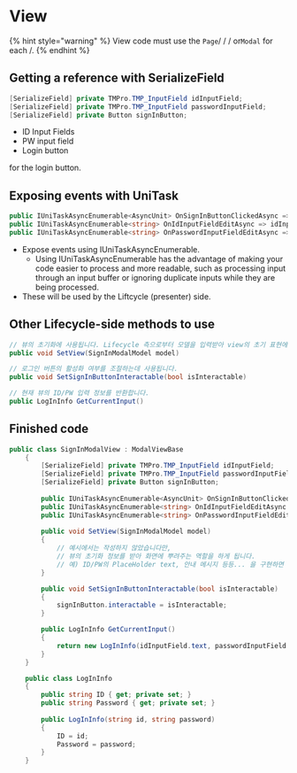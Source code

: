 # View

{% hint style="warning" %}
View code must use the `Page`/ / / or`Modal` for each /. 
{% endhint %}

## Getting a reference with SerializeField

```csharp
[SerializeField] private TMPro.TMP_InputField idInputField;
[SerializeField] private TMPro.TMP_InputField passwordInputField;
[SerializeField] private Button signInButton;
```

- ID Input Fields
- PW input field
- Login button

for the login button.

## Exposing events with UniTask

```csharp
public IUniTaskAsyncEnumerable<AsyncUnit> OnSignInButtonClickedAsync => signInButton.OnClickAsAsyncEnumerable();
public IUniTaskAsyncEnumerable<string> OnIdInputFieldEditAsync => idInputField.OnValueChangedAsAsyncEnumerable();
public IUniTaskAsyncEnumerable<string> OnPasswordInputFieldEditAsync => passwordInputField.OnValueChangedAsAsyncEnumerable();
```

- Expose events using IUniTaskAsyncEnumerable.
  - Using IUniTaskAsyncEnumerable has the advantage of making your code easier to process and more readable, such as processing input through an input buffer or ignoring duplicate inputs while they are being processed.
- These will be used by the Liftcycle (presenter) side.

## Other Lifecycle-side methods to use

```csharp
// 뷰의 초기화에 사용됩니다. Lifecycle 측으로부터 모델을 입력받아 view의 초기 표현에 사용됩니다.
public void SetView(SignInModalModel model)

// 로그인 버튼의 활성화 여부를 조절하는데 사용됩니다.
public void SetSignInButtonInteractable(bool isInteractable)

// 현재 뷰의 ID/PW 입력 정보를 반환합니다.
public LogInInfo GetCurrentInput()
```

## Finished code

```csharp
public class SignInModalView : ModalViewBase
    {
        [SerializeField] private TMPro.TMP_InputField idInputField;
        [SerializeField] private TMPro.TMP_InputField passwordInputField;
        [SerializeField] private Button signInButton;
    
        public IUniTaskAsyncEnumerable<AsyncUnit> OnSignInButtonClickedAsync => signInButton.OnClickAsAsyncEnumerable();
        public IUniTaskAsyncEnumerable<string> OnIdInputFieldEditAsync => idInputField.OnValueChangedAsAsyncEnumerable();
        public IUniTaskAsyncEnumerable<string> OnPasswordInputFieldEditAsync => passwordInputField.OnValueChangedAsAsyncEnumerable();
        
        public void SetView(SignInModalModel model)
        {
            // 예시에서는 작성하지 않았습니다만,
            // 뷰의 초기화 정보를 받아 화면에 뿌려주는 역할을 하게 됩니다.
            // 예) ID/PW의 PlaceHolder text, 안내 메시지 등등... 을 구현하면 괜찮겠네요.
        }

        public void SetSignInButtonInteractable(bool isInteractable)
        {
            signInButton.interactable = isInteractable;
        }

        public LogInInfo GetCurrentInput()
        {
            return new LogInInfo(idInputField.text, passwordInputField.text);
        }
    }

    public class LogInInfo
    {
        public string ID { get; private set; }
        public string Password { get; private set; }
        
        public LogInInfo(string id, string password)
        {
            ID = id;
            Password = password;
        }
    }
```


